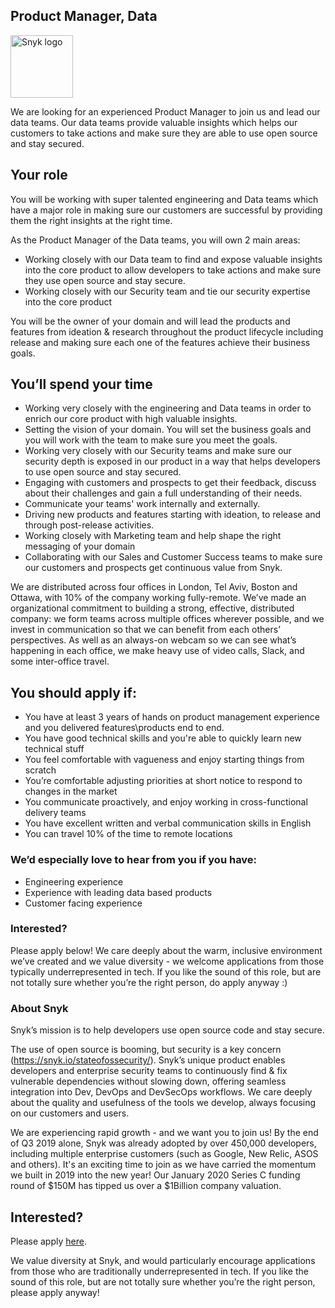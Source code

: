 Product Manager, Data
---

<img src="https://res.cloudinary.com/snyk/image/upload/v1537345894/press-kit/brand/logo-black.png" width="100" alt="Snyk logo" />

<p>We are looking for an experienced Product Manager to join us and lead our data teams. Our data teams provide valuable insights which helps our customers to take actions and make sure they are able to use open source and stay secured.</p>
<h2><strong>Your role</strong></h2>
<p>You will be working with super talented engineering and Data teams which have a major role in making sure our customers are successful by providing them the right insights at the right time.</p>
<p>As the Product Manager of the Data teams, you will own 2 main areas:</p>
<ul>
<li>Working closely with our Data team to find and expose valuable insights into the core product to allow developers to take actions and make sure they use open source and stay secure.</li>
<li>Working closely with our Security team and tie our security expertise into the core product</li>
</ul>
<p>You will be the owner of your domain and will lead the products and features from ideation &amp; research throughout the product lifecycle including release and making sure each one of the features achieve their business goals.</p>
<h2>You’ll spend your time</h2>
<ul>
<li>Working very closely with the engineering and Data teams in order to enrich our core product with high valuable insights.</li>
<li>Setting the vision of your domain. You will set the business goals and you will work with the team to make sure you meet the goals.</li>
<li>Working very closely with our Security teams and make sure our security depth is exposed in our product in a way that helps developers to use open source and stay secured.</li>
<li>Engaging with customers and prospects to get their feedback, discuss about their challenges and gain a full understanding of their needs.</li>
<li>Communicate your teams' work internally and externally.</li>
<li>Driving new products and features starting with ideation, to release and through post-release activities.</li>
<li>Working closely with Marketing team and help shape the right messaging of your domain</li>
<li>Collaborating with our Sales and Customer Success teams to make sure our customers and prospects get continuous value from Snyk.</li>
</ul>
<p>We are distributed across four offices in London, Tel Aviv, Boston and Ottawa, with 10% of the company working fully-remote. We’ve made an organizational commitment to building a strong, effective, distributed company: we form teams across multiple offices wherever possible, and we invest in communication so that we can benefit from each others’ perspectives. As well as an always-on webcam so we can see what’s happening in each office, we make heavy use of video calls, Slack, and some inter-office travel.</p>
<h2>You should apply if:</h2>
<ul>
<li>You have at least 3 years of hands on product management experience and you delivered features\products end to end.</li>
<li>You have good technical skills and you're able to quickly learn new technical stuff</li>
<li>You feel comfortable with vagueness and enjoy starting things from scratch</li>
<li>You’re comfortable adjusting priorities at short notice to respond to changes in the market</li>
<li>You communicate proactively, and enjoy working in cross-functional delivery teams</li>
<li>You have excellent written and verbal communication skills in English</li>
<li>You can travel 10% of the time to remote locations</li>
</ul>
<h3>We’d especially love to hear from you if you have:</h3>
<ul>
<li>Engineering experience</li>
<li>Experience with leading data based products</li>
<li>Customer facing experience</li>
</ul>
<h3>Interested?</h3>
<p>Please apply below! We care deeply about the warm, inclusive environment we’ve created and we value diversity - we welcome applications from those typically underrepresented in tech. If you like the sound of this role, but are not totally sure whether you’re the right person, do apply anyway :)</p>
<h3>About Snyk</h3>
<p>Snyk’s mission is to help developers use open source code and stay secure.</p>
<p>The use of open source is booming, but security is a key concern (<a href="https://snyk.io/stateofossecurity/" target="_blank">https://snyk.io/stateofossecurity/</a>). Snyk’s unique product enables developers and enterprise security teams to continuously find &amp; fix vulnerable dependencies without slowing down, offering seamless integration into Dev, DevOps and DevSecOps workflows. We care deeply about the quality and usefulness of the tools we develop, always focusing on our customers and users.</p>
<p>We are experiencing rapid growth - and we want you to join us! By the end of Q3 2019 alone, Snyk was already adopted by over 450,000 developers, including multiple enterprise customers (such as Google, New Relic, ASOS and others). It's an exciting time to join as we have carried the momentum we built in 2019 into the new year! Our January 2020 Series C funding round of $150M has tipped us over a $1Billion company valuation.</p>

Interested?
---

Please apply [here](https://boards.greenhouse.io/snyk/jobs/4638387002#app).

We value diversity at Snyk, and would particularly encourage applications from those who are traditionally underrepresented in tech.
If you like the sound of this role, but are not totally sure whether you’re the right person, please apply anyway!
